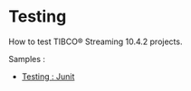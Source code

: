 # Testing

How to test TIBCO&reg; Streaming 10.4.2 projects.

Samples :

* [Testing : Junit](junit/src/site/markdown/index.md) 
